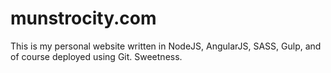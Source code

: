munstrocity.com
=======================

This is my personal website written in NodeJS, AngularJS, SASS, Gulp, and of course deployed using Git. Sweetness. 